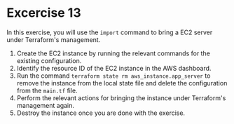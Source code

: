 # Excercise 13

In this exercise, you will use the `import` command to bring a EC2 server under Terraform's management.

1. Create the EC2 instance by running the relevant commands for the existing configuration.
2. Identify the resource ID of the EC2 instance in the AWS dashboard.
3. Run the command `terraform state rm aws_instance.app_server` to remove the instance from the local state file and delete the configuration from the `main.tf` file.
4. Perform the relevant actions for bringing the instance under Terraform's management again.
5. Destroy the instance once you are done with the exercise.